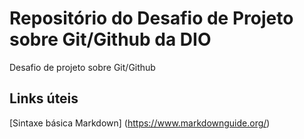 # Repositório do Desafio de Projeto sobre Git/Github da DIO
Desafio de projeto sobre Git/Github
## Links úteis
[Sintaxe básica Markdown] (https://www.markdownguide.org/)
